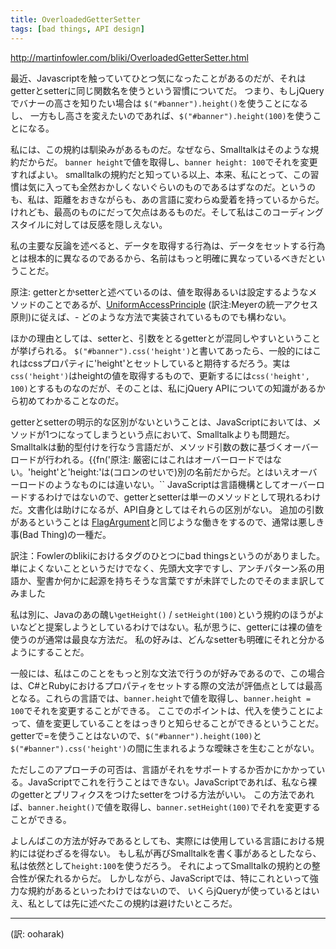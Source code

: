 ```yaml
---
title: OverloadedGetterSetter
tags: [bad things, API design]
---
```


http://martinfowler.com/bliki/OverloadedGetterSetter.html

最近、Javascriptを触っていてひとつ気になったことがあるのだが、それはgetterとsetterに同じ関数名を使うという習慣についてだ。
つまり、もしjQueryでバナーの高さを知りたい場合は ``$("#banner").height()``を使うことになるし、
一方もし高さを変えたいのであれば、``$("#banner").height(100)``を使うことになる。

私には、この規約は馴染みがあるものだ。なぜなら、Smalltalkはそのような規約だからだ。
``banner height``で値を取得し、``banner height: 100``でそれを変更すればよい。
smalltalkの規約だと知っている以上、本来、私にとって、この習慣は気に入っても全然おかしくないぐらいのものであるはずなのだ。というのも、私は、距離をおきながらも、あの言語に変わらぬ愛着を持っているからだ。
けれども、最高のものにだって欠点はあるものだ。そして私はこのコーディングスタイルに対しては反感を隠しえない。

私の主要な反論を述べると、データを取得する行為は、データをセットする行為とは根本的に異なるのであるから、名前はもっと明確に異なっているべきだということだ。

原注: getterとかsetterと述べているのは、値を取得あるいは設定するようなメソッドのことであるが、[UniformAccessPrinciple](/UniformAccessPrinciple) (訳注:Meyerの統一アクセス原則)に従えば、- どのような方法で実装されているものでも構わない。

ほかの理由としては、setterと、引数をとるgetterとが混同しやすいということが挙げられる。
``$("#banner").css('height')``と書いてあったら、一般的にはこれはcssプロパティに'height'とセットしていると期待するだろう。実は``css('height')``はheightの値を取得するもので、更新するには``css('height', 100)``とするものなのだが、そのことは、私にjQuery APIについての知識があるから初めてわかることなのだ。

getterとsetterの明示的な区別がないということは、JavaScriptにおいては、メソッドが1つになってしまうという点において、Smalltalkよりも問題だ。Smalltalkは動的型付けを行なう言語だが、メソッド引数の数に基づくオーバーロードが行われる。{{fn('原注: 厳密にはこれはオーバーロードではない。'height'と'height:'は(コロンのせいで)別の名前だからだ。とはいえオーバーロードのようなものには違いない。``
JavaScriptは言語機構としてオーバーロードするわけではないので、getterとsetterは単一のメソッドとして現れるわけだ。文書化は助けになるが、API自身としてはそれらの区別がない。
追加の引数があるということは [FlagArgument](/FlagArgument)と同じような働きをするので、通常は悪しき事(Bad Thing)の一種だ。

訳注：Fowlerのblikiにおけるタグのひとつにbad thingsというのがありました。単によくないことというだけでなく、先頭大文字ですし、アンチパターン系の用語か、聖書か何かに起源を持ちそうな言葉ですが未詳でしたのでそのまま訳してみました

私は別に、Javaのあの醜い``getHeight()`` / ``setHeight(100)``という規約のほうがよいなどと提案しようとしているわけではない。私が思うに、getterには裸の値を使うのが通常は最良な方法だ。
私の好みは、どんなsetterも明確にそれと分かるようにすることだ。

一般には、私はこのことをもっと別な文法で行うのが好みであるので、この場合は、C#とRubyにおけるプロパティをセットする際の文法が評価点としては最高となる。これらの言語では、``banner.height``で値を取得し、``banner.height = 100``でそれを変更することができる。
ここでのポイントは、代入を使うことによって、値を変更していることをはっきりと知らせることができるということだ。getterで=を使うことはないので、``$("#banner").height(100)``と``$("#banner").css('height')``の間に生まれるような曖昧さを生むことがない。

ただしこのアプローチの可否は、言語がそれをサポートするか否かにかかっている。JavaScriptでこれを行うことはできない。JavaScriptであれば、私なら裸のgetterとプリフィクスをつけたsetterをつける方法がいい。
この方法であれば、``banner.height()``で値を取得し、``banner.setHeight(100)``でそれを変更することができる。

よしんばこの方法が好みであるとしても、実際には使用している言語における規約には従わざるを得ない。
もし私が再びSmalltalkを書く事があるとしたなら、私は依然として``height:100``を使うだろう。
それによってSmalltalkの規約との整合性が保たれるからだ。
しかしながら、JavaScriptでは、特にこれといって強力な規約があるといったわけではないので、
いくらjQueryが使っているとはいえ、私としては先に述べたこの規約は避けたいところだ。

----
(訳: ooharak)

